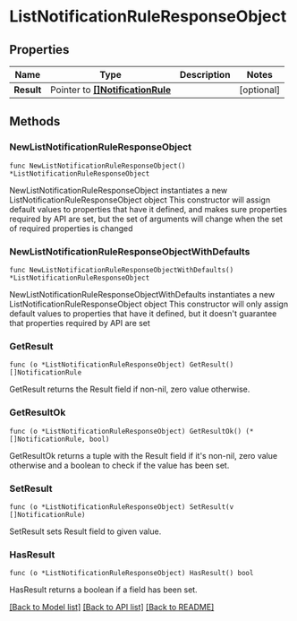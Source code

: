 # ListNotificationRuleResponseObject

## Properties

Name | Type | Description | Notes
------------ | ------------- | ------------- | -------------
**Result** | Pointer to [**[]NotificationRule**](NotificationRule.md) |  | [optional] 

## Methods

### NewListNotificationRuleResponseObject

`func NewListNotificationRuleResponseObject() *ListNotificationRuleResponseObject`

NewListNotificationRuleResponseObject instantiates a new ListNotificationRuleResponseObject object
This constructor will assign default values to properties that have it defined,
and makes sure properties required by API are set, but the set of arguments
will change when the set of required properties is changed

### NewListNotificationRuleResponseObjectWithDefaults

`func NewListNotificationRuleResponseObjectWithDefaults() *ListNotificationRuleResponseObject`

NewListNotificationRuleResponseObjectWithDefaults instantiates a new ListNotificationRuleResponseObject object
This constructor will only assign default values to properties that have it defined,
but it doesn't guarantee that properties required by API are set

### GetResult

`func (o *ListNotificationRuleResponseObject) GetResult() []NotificationRule`

GetResult returns the Result field if non-nil, zero value otherwise.

### GetResultOk

`func (o *ListNotificationRuleResponseObject) GetResultOk() (*[]NotificationRule, bool)`

GetResultOk returns a tuple with the Result field if it's non-nil, zero value otherwise
and a boolean to check if the value has been set.

### SetResult

`func (o *ListNotificationRuleResponseObject) SetResult(v []NotificationRule)`

SetResult sets Result field to given value.

### HasResult

`func (o *ListNotificationRuleResponseObject) HasResult() bool`

HasResult returns a boolean if a field has been set.


[[Back to Model list]](../README.md#documentation-for-models) [[Back to API list]](../README.md#documentation-for-api-endpoints) [[Back to README]](../README.md)


